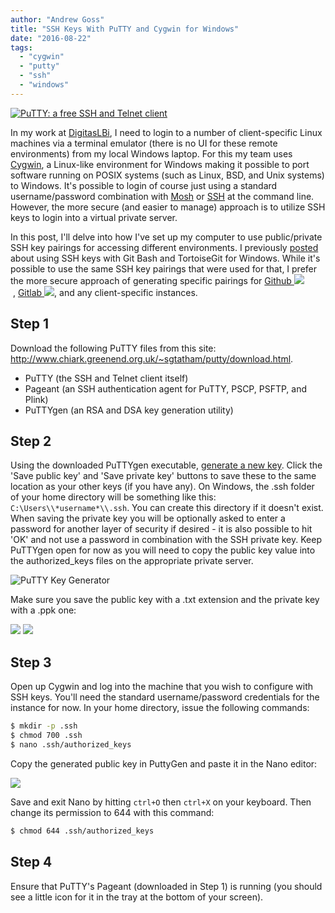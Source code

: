 ```yaml
---
author: "Andrew Goss"
title: "SSH Keys With PuTTY and Cygwin for Windows"
date: "2016-08-22"
tags:
  - "cygwin"
  - "putty"
  - "ssh"
  - "windows"
---
```

<a href="http://www.chiark.greenend.org.uk/~sgtatham/putty" target="_blank">![PuTTY: a free SSH and Telnet client](/img/post/putty.jpg "PuTTY: a free SSH and Telnet client")</a><br>

In my work at <a href="http://www.digitaslbi.com/us" target="_blank">DigitasLBi</a>, I need to login to a number of client-specific Linux machines via a terminal emulator (there is no UI for these remote environments) from my local Windows laptop. For this my team uses <a href="https://www.cygwin.com" target="_blank">Cygwin</a>, a Linux-like environment for Windows making it possible to port software running on POSIX systems (such as Linux, BSD, and Unix systems) to Windows. It's possible to login of course just using a standard username/password combination with <a href="https://mosh.org" target="_blank">Mosh</a> or <a href="https://en.wikipedia.org/wiki/Secure_Shell" target="_blank">SSH</a> at the command line. However, the more secure (and easier to manage) approach is to utilize SSH keys to login into a virtual private server. 

In this post, I'll delve into how I've set up my computer to use public/private SSH key pairings for accessing different environments. I previously <a href="/2016/ssh-with-git-bash-and-tortoisegit-for-windows">posted</a> about using SSH keys with Git Bash and TortoiseGit for Windows. While it's possible to use the same SSH key pairings that were used for that, I prefer the more secure approach of generating specific pairings for <a href="https://github.com" target="_blank">Github&nbsp;<img src="/img/github.png"></a>&nbsp;,&nbsp;<a href="https://about.gitlab.com" target="_blank">Gitlab&nbsp;<img src="/img/gitlab.png"></a>, and any client-specific instances.

## Step 1

Download the following PuTTY files from this site: http://www.chiark.greenend.org.uk/~sgtatham/putty/download.html. 

* PuTTY (the SSH and Telnet client itself)
* Pageant (an SSH authentication agent for PuTTY, PSCP, PSFTP, and Plink)
* PuTTYgen (an RSA and DSA key generation utility)

## Step 2

Using the downloaded PuTTYgen executable, <a href="https://winscp.net/eng/docs/ui_puttygen#generating_a_new_key" target="_blank">generate a new key</a>. Click the 'Save public key' and 'Save private key' buttons to save these to the same location as your other keys (if you have any). On Windows, the .ssh folder of your home directory will be something like this: `C:\Users\\*username*\\.ssh`. You can create this directory if it doesn't exist. When saving the private key you will be optionally asked to enter a password for another layer of security if desired - it is also possible to hit 'OK' and not use a password in combination with the SSH private key. Keep PuTTYgen open for now as you will need to copy the public key value into the authorized_keys files on the appropriate private server.

![PuTTY Key Generator](/img/post/putty_gen.PNG "PuTTY Key Generator")

Make sure you save the public key with a .txt extension and the private key with a .ppk one:

<img src="http://www.servermom.org/wp-content/uploads/2014/06/public-key-save.jpg">
<img src="http://www.servermom.org/wp-content/uploads/2014/06/private-key-saved.jpg">

## Step 3

Open up Cygwin and log into the machine that you wish to configure with SSH keys. You'll need the standard username/password credentials for the instance for now. In your home directory, issue the following commands:

```bash
$ mkdir -p .ssh
$ chmod 700 .ssh
$ nano .ssh/authorized_keys
```

Copy the generated public key in PuttyGen and paste it in the Nano editor:

<img src="http://www.servermom.org/wp-content/uploads/2014/06/copy-pub-key.jpg">

Save and exit Nano by hitting `ctrl+O` then `ctrl+X` on your keyboard. Then change its permission to 644 with this command:

```bash
$ chmod 644 .ssh/authorized_keys
```

## Step 4

Ensure that PuTTY's Pageant (downloaded in Step 1) is running (you should see a little icon for it in the tray at the bottom of your screen).
